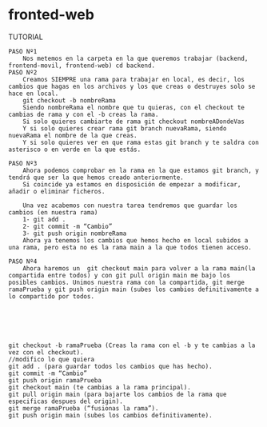 # fronted-web
TUTORIAL

    PASO Nº1
        Nos metemos en la carpeta en la que queremos trabajar (backend, frontend-movil, frontend-web) cd backend.
    PASO Nº2
        Creamos SIEMPRE una rama para trabajar en local, es decir, los cambios que hagas en los archivos y los que creas o destruyes solo se hace en local.
        git checkout -b nombreRama
        Siendo nombreRama el nombre que tu quieras, con el checkout te cambias de rama y con el -b creas la rama.
        Si solo quieres cambiarte de rama git checkout nombreADondeVas
        Y si solo quieres crear rama git branch nuevaRama, siendo nuevaRama el nombre de la que creas.
        Y si solo quieres ver en que rama estas git branch y te saldra con asterisco o en verde en la que estás.

    PASO Nº3
        Ahora podemos comprobar en la rama en la que estamos git branch, y tendrá que ser la que hemos creado anteriormente.
        Si coincide ya estamos en disposición de empezar a modificar, añadir o eliminar ficheros.

        Una vez acabemos con nuestra tarea tendremos que guardar los cambios (en nuestra rama)
        1- git add .
        2- git commit -m “Cambio”
        3- git push origin nombreRama
        Ahora ya tenemos los cambios que hemos hecho en local subidos a una rama, pero esta no es la rama main a la que todos tienen acceso.

    PASO Nº4
        Ahora haremos un  git checkout main para volver a la rama main(la compartida entre todos) y con git pull origin main me bajo los posibles cambios. Unimos nuestra rama con la compartida, git merge ramaPrueba y git push origin main (subes los cambios definitivamente a lo compartido por todos.






    git checkout -b ramaPrueba (Creas la rama con el -b y te cambias a la vez con el checkout).
    //modifico lo que quiera
    git add . (para guardar todos los cambios que has hecho).
    git commit -m “Cambio”
    git push origin ramaPrueba
    git checkout main (te cambias a la rama principal).
    git pull origin main (para bajarte los cambios de la rama que especificas despues del origin).
    git merge ramaPrueba (“fusionas la rama”).
    git push origin main (subes los cambios definitivamente).
